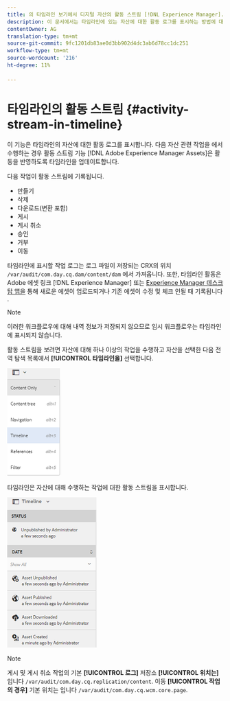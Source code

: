 ```yaml
---
title: 의 타임라인 보기에서 디지털 자산의 활동 스트림 [!DNL Experience Manager].
description: 이 문서에서는 타임라인에 있는 자산에 대한 활동 로그를 표시하는 방법에 대해 설명합니다.
contentOwner: AG
translation-type: tm+mt
source-git-commit: 9fc1201db83ae0d3bb902d4dc3ab6d78cc1dc251
workflow-type: tm+mt
source-wordcount: '216'
ht-degree: 11%

---
```



# 타임라인의 활동 스트림 {#activity-stream-in-timeline}

이 기능은 타임라인의 자산에 대한 활동 로그를 표시합니다. 다음 자산 관련 작업을 에서 수행하는 경우 활동 스트림 기능 [!DNL Adobe Experience Manager Assets]은 활동을 반영하도록 타임라인을 업데이트합니다.

다음 작업이 활동 스트림에 기록됩니다.

* 만들기
* 삭제
* 다운로드(변환 포함)
* 게시
* 게시 취소
* 승인
* 거부
* 이동

타임라인에 표시할 작업 로그는 로그 파일이 저장되는 CRX의 위치 `/var/audit/com.day.cq.dam/content/dam` 에서 가져옵니다. 또한, 타임라인 활동은 Adobe 에셋 링크 [!DNL Experience Manager] 또는 [Experience Manager 데스크탑 앱을](https://helpx.adobe.com/kr/enterprise/using/manage-assets-using-adobe-asset-link.html) 통해 새로운 에셋이 업로드되거나 기존 에셋이 수정 및 체크 인될 때 기록됩니다 [](https://docs.adobe.com/content/help/ko-KR/experience-manager-desktop-app/using/release-notes.html).

>[!NOTE]
>
>이러한 워크플로우에 대해 내역 정보가 저장되지 않으므로 임시 워크플로우는 타임라인에 표시되지 않습니다.

활동 스트림을 보려면 자산에 대해 하나 이상의 작업을 수행하고 자산을 선택한 다음 전역 탐색 목록에서 **[!UICONTROL 타임라인을]** 선택합니다.

![timeline-2](assets/timeline-2.png)

타임라인은 자산에 대해 수행하는 작업에 대한 활동 스트림을 표시합니다.

![activity_stream](assets/activity_stream.png)

>[!NOTE]
>
>게시 및 게시 취소 작업의 기본 **[!UICONTROL 로그]** 저장소 **[!UICONTROL 위치는]** 입니다 `/var/audit/com.day.cq.replication/content`. 이동 **[!UICONTROL 작업의 경우]** 기본 위치는 입니다 `/var/audit/com.day.cq.wcm.core.page`.
